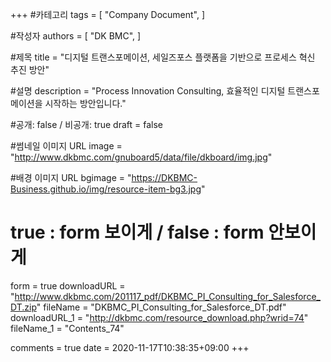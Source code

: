 +++
#카테고리
tags = [
    "Company Document",
]

#작성자
authors = [
    "DK BMC",
]

#제목
title = "디지털 트랜스포메이션, 세일즈포스 플랫폼을 기반으로 프로세스 혁신 추진 방안"

#설명
description = "Process Innovation Consulting, 효율적인 디지털 트랜스포메이션을 시작하는 방안입니다."

#공개: false / 비공개: true
draft = false

#썸네일 이미지 URL
image = "http://www.dkbmc.com/gnuboard5/data/file/dkboard/img.jpg"

#배경 이미지 URL
bgimage = "https://DKBMC-Business.github.io/img/resource-item-bg3.jpg"

# true : form 보이게 / false : form 안보이게
form = true
downloadURL = "http://www.dkbmc.com/201117_pdf/DKBMC_PI_Consulting_for_Salesforce_DT.zip"
fileName = "DKBMC_PI_Consulting_for_Salesforce_DT.pdf"
downloadURL_1 = "http://dkbmc.com/resource_download.php?wrid=74"
fileName_1 = "Contents_74"

comments = true
date = 2020-11-17T10:38:35+09:00
+++


<!-- downloadURL = "http://www.dkbmc.com/gnuboard5/bbs/download.php?bo_table=dkboard&wr_id=74&no=1" -->
<!-- 게시글 내용 -->
